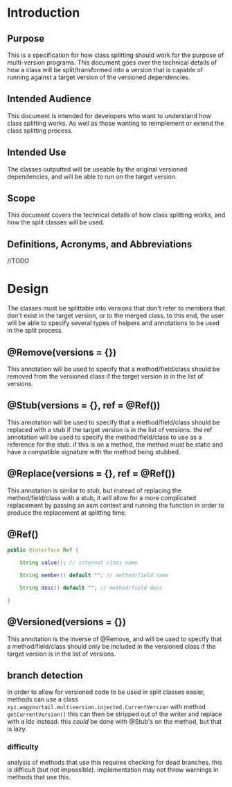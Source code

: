 # Introduction

## Purpose
This is a specification for how class splitting should work for the purpose of multi-version programs.
This document goes over the technical details of how a class will be split/transformed into a version that is
capable of running against a target version of the versioned dependencies.

## Intended Audience
This document is intended for developers who want to understand how class splitting works.
As well as those wanting to reimplement or extend the class splitting process.

## Intended Use
The classes outputted will be useable by the original versioned dependencies, and will be able to run on the target version.

## Scope
This document covers the technical details of how class splitting works, and how the split classes will be used.

## Definitions, Acronyms, and Abbreviations
//TODO

# Design

The classes must be splittable into versions that don't refer to members that don't exist in the target version, or to the merged class.
to this end, the user will be able to specify several types of helpers and annotations to be used in the split process.

## @Remove(versions = {})
This annotation will be used to specify that a method/field/class should be removed from the versioned class if the target version is in the list of versions.

## @Stub(versions = {}, ref = @Ref())
This annotation will be used to specify that a method/field/class should be replaced with a stub if the target version is in the list of versions.
the ref annotation will be used to specify the method/field/class to use as a reference for the stub.
if this is on a method, the method must be static and have a compatible signature with the method being stubbed.

## @Replace(versions = {}, ref = @Ref())
This annotation is similar to stub, but instead of replacing the method/field/class with a stub, it will allow for a more complicated replacement by passing an asm context and
running the function in order to produce the replacement at splitting time.

## @Ref()
```java
public @interface Ref {

    String value(); // internal class name

    String member() default ""; // method/field name

    String desc() default ""; // method/field desc

}
```

## @Versioned(versions = {})
This annotation is the inverse of @Remove, and will be used to specify that a method/field/class should only be included in the versioned class if the target version is in the list of versions.

## branch detection
In order to allow for versioned code to be used in split classes easier, methods can use 
a class `xyz.wagyourtail.multiversion.injected.CurrentVersion` with method `getCurrentVersion()` this can then be stripped out of the writer and replace with a ldc instead.
this *could* be done with @Stub's on the method, but that is lazy.

### difficulty
analysis of methods that use this requires checking for dead branches.
this is difficult (but not impossible). implementation may not throw warnings in methods that use this.